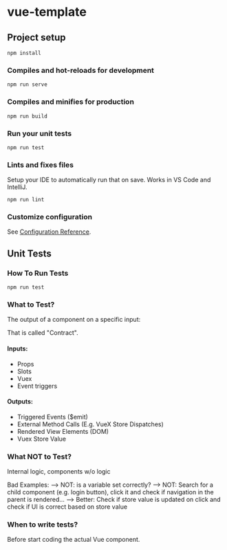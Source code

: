 # vue-template

## Project setup
```
npm install
```

### Compiles and hot-reloads for development
```
npm run serve
```

### Compiles and minifies for production
```
npm run build
```

### Run your unit tests
```
npm run test
```

### Lints and fixes files

Setup your IDE to automatically run that on save. Works in VS Code and IntelliJ.

```
npm run lint
```

### Customize configuration
See [Configuration Reference](https://cli.vuejs.org/config/).

## Unit Tests

### How To Run Tests
```
npm run test
```

### What to Test?
The output of a component on a specific input:

That is called "Contract".

#### Inputs:
* Props
* Slots
* Vuex 
* Event triggers

#### Outputs:
* Triggered Events ($emit)
* External Method Calls (E.g. VueX Store Dispatches)
* Rendered View Elements (DOM)
* Vuex Store Value

### What NOT to Test?
Internal logic, components w/o logic

Bad Examples:
--> NOT: is a variable set correctly?
--> NOT: Search for a child component (e.g. login button), click it and check if navigation in the parent is rendered...
    --> Better: Check if store value is updated on click and check if UI is correct based on store value 

### When to write tests?

Before start coding the actual Vue component.
